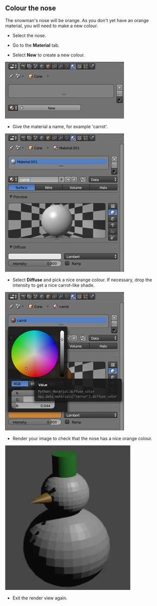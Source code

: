 ## Colour the nose

The snowman's nose will be orange. As you don't yet have an orange material, you will need to make a new colour.

+ Select the nose.

+ Go to the **Material** tab.

+ Select **New** to create a new colour.

![New colour](images/blender-material-cone-new.png)

+ Give the material a name, for example 'carrot'.

![Name the material](images/blender-material-cone-name.png)

+ Select **Diffuse** and pick a nice orange colour. If necessary, drop the intensity to get a nice carrot-like shade.

![Select the colour](images/blender-material-cone-colour.png)

+ Render your image to check that the nose has a nice orange colour.

![Render the cone](images/blender-snowman-orange-nose.png)

+ Exit the render view again.